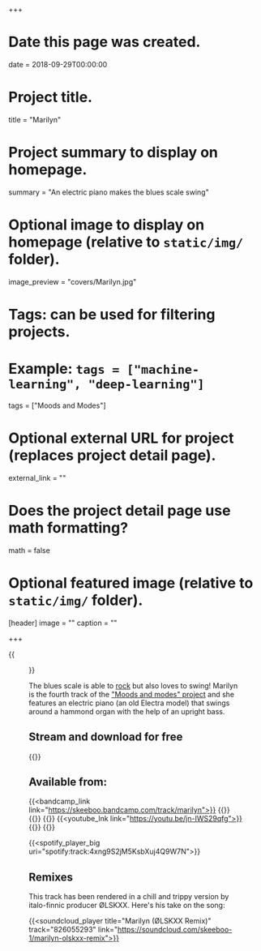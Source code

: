 +++
# Date this page was created.
date = 2018-09-29T00:00:00

# Project title.
title = "Marilyn"

# Project summary to display on homepage.
summary = "An electric piano makes the blues scale swing"

# Optional image to display on homepage (relative to `static/img/` folder).
image_preview = "covers/Marilyn.jpg"

# Tags: can be used for filtering projects.
# Example: `tags = ["machine-learning", "deep-learning"]`
tags = ["Moods and Modes"]

# Optional external URL for project (replaces project detail page).
external_link = ""

# Does the project detail page use math formatting?
math = false

# Optional featured image (relative to `static/img/` folder).
[header]
image = ""
caption = ""

+++

{{<figure src="/img/covers/Marilyn.jpg" width="320" link="https://distrokid.com/hyperfollow/skeeboo/eQx6" target="_blank">}}

The blues scale is able to [rock](/music/geronimo) but also loves to swing! Marilyn is the fourth track of the ["Moods and modes" project](/post/moods_and_modes) and she features an electric piano (an old Electra model) that swings around a hammond organ with the help of an upright bass.

## Stream and download for free

{{<bandcamp title="Marilyn" track="2259420500" link="https://skeeboo.bandcamp.com/track/marilyn">}}

## Available from:

{{<bandcamp_link link="https://skeeboo.bandcamp.com/track/marilyn">}}
{{<itunes link="https://itunes.apple.com/us/album/marilyn-single/1437704664?uo=4&app=music&at=1001lry3&ct=dashboard">}}
{{<amazon link="http://www.amazon.com/gp/product/B07HSSMSTZ/">}}
{{<spotify link="https://open.spotify.com/album/3kfOzodKhTpBx4au5C0Gev">}}
{{<youtube_lnk link="https://youtu.be/jn-IWS29qfg">}}
{{<deezer link="https://www.deezer.com/album/74400032">}}
{{<napster link="https://us.napster.com/artist/skeeboo/album/marilyn">}}

{{<spotify_player_big uri="spotify:track:4xng9S2jM5KsbXuj4Q9W7N">}}

## Remixes

This track has been rendered in a chill and trippy version by italo-finnic producer ØLSKXX. Here's his take on the song:

{{<soundcloud_player title="Marilyn (ØLSKXX Remix)" track="826055293" link="https://soundcloud.com/skeeboo-1/marilyn-olskxx-remix">}}
